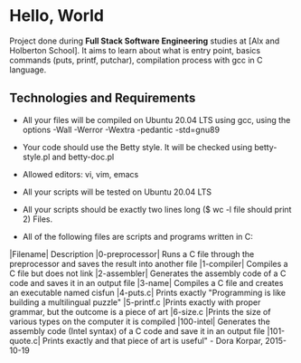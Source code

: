 # Hello, World
Project done during **Full Stack Software Engineering** studies at [Alx and Holberton School]. It aims to learn about what is entry point, basics commands (puts, printf, putchar), compilation process with gcc in C language.

## Technologies and Requirements
+ All your files will be compiled on Ubuntu 20.04 LTS using gcc, using the options -Wall -Werror -Wextra -pedantic -std=gnu89
* Your code should use the Betty style. It will be checked using betty-style.pl and betty-doc.pl
- Allowed editors: vi, vim, emacs
+ All your scripts will be tested on Ubuntu 20.04 LTS
- All your scripts should be exactly two lines long ($ wc -l file should print 2)
Files.
+ All of the following files are scripts and programs written in C:

|Filename|	Description
|0-preprocessor|	Runs a C file through the preprocessor and saves the result into another file
|1-compiler|	Compiles a C file but does not link
|2-assembler|	Generates the assembly code of a C code and saves it in an output file
|3-name|	Compiles a C file and creates an executable named cisfun
|4-puts.c|	Prints exactly "Programming is like building a multilingual puzzle"
|5-printf.c	|Prints exactly with proper grammar, but the outcome is a piece of art
|6-size.c	|Prints the size of various types on the computer it is compiled
|100-intel|	Generates the assembly code (Intel syntax) of a C code and save it in an output file
|101-quote.c|	Prints exactly and that piece of art is useful" - Dora Korpar, 2015-10-19
